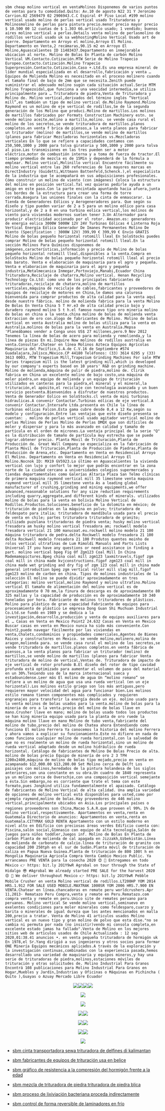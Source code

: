 
```
sbm cheap molino vertical en ventaMolinos Disponemos de varios puntos de ventas para tu comodidad.Quito: Av.10 de agosto N22 31 Y Jeronimo Carrion.02 2569479 02 2906943.C.C Espiral 4º Piso Local #199 molino vertical usado molino de perlas vertical usado Trituradoras y Molinosmolino de perlas para pintura precio.menor precio mayor precio $ 10.500 00 12 cuotas de $ 1.303 66.artículo usado; 1 vendido; buenos aires molino vertical a perlas.Details venta molino de perlasmolino de rodillos vertical usado uk sa webhostingMolino Vertical Usado art de pierre. Departamento en Arroyo el molino,Arroyo El Molino. Departamento en Venta,2 recámaras,90.15 m2 en Arroyo El Molino,Aguascalientes ID 11483437.Departamento en inmejorable ubicacion al norte. Molino de Bolas En Planta de carbón Molino Vertical VM.Contacto.Cotización.MTW Serie de Molino Trapecio Europeo.Contacto.Cotización.Molino Trapecio Superpresión.Contacto.Cotización.Caso +.Ltd.Es una empresa mineral de líder mundial especializada en el desarrollo,fabricación y venta … Equipos de Molienda Molino es necesitado en el proceso molinero cuando el tamaño final de bajo de 2mm que se necesita.Zenith puede suministrar el adecuado molino sugún cada situación actual.Serie MTM Molino Trapezoidal,que funciona a una veocidad intermedia,se utiliza principalmente para … Trituradora de piedra,Venta de Trituradora y Molino de. Molino vertical,derivados del término inglés “Vertical mill”,es también un tipo de molino vertical de.Molino Raymond.Molino Raymond es un molino de eje vertical de rodillos,Se de la segunda generación de los Molino que produci.Molino de martillos.Los molinos de martillos fabricados por Formats Construction Machinery estn. se vende molino aceite,molino a martillo,molino. se vende casa rural el molino de los secretos,se vende trituradora de martillos.planos completos.en venta f brica de piensos,a la venta planos para fabricar un triturador (molino) de martillos,se vende molino de martillos (planos para fabricar Mezcladoras horizontales vs.Mezcladoras verticales En lo que se refiere a capacidades contamos con 250,500,1000 y 2000 para tolva giratoria y 500,1000 y 2000 para tolva al piso.Las transmisiones en las tres pueden ser a motor eléctrico,motor de combustión interna y a toma de fuerza de tractor.El tiempo promedio de mezcla es de 15Mín y dependerá de la fórmula a emplear. Molino vertical,Molinillo vertical Encuentre fácilmente su molino vertical entre las 260 referencias de las mayores marcas en DirectIndustry (Guidetti,Wittmann Battenfeld,Schenck.),el especialista de la industria que le acompañará en sus adquisiciones profesionales. Cómo construir un molino de viento (con imágenes) Coloca la estructura del molino en posición vertical.Tal vez quieras pedirle ayuda a un amigo en este paso.Con la parte encintada apuntando hacia afuera,junta los bordes de la estructura para crear una forma de torre cerrada.Asegura las uniones finales con la cinta de enmascarar. La Tienda de Generadores Eólicos y Aerogeneradores para. Que según su diseño y tipo pueden variar de 2 a 5 para un molino eólico para casa horizontal,y de 2 a 8 en una turbina eolica vertical,los molinos de viento para viviendas modernos suelen tener 3.Un Alternador para producir electricidad accionado por el rotor. Amazon.es: generadores de energia eolica 3000W 5000W 12V 24V Turbinas Eólicas 4 Linterna Roja Vertical Energía Eólica Generador De Imanes Permanentes Molino De Viento (Specification : 3000W 12V) 399,99 € 399,99 € Envío GRATIS Molino de bolas pequeño horizontal rotomill lleal En SoloStocks puedes comprar Molino de bolas pequeño horizontal rotomill lleal.En la sección Molinos Para Químicos disponemos de imágenes,características,información y precio de Molino de bolas pequeño horizontal rotomill lleal,disponibles a la venta.Compra en SoloStocks Molino de bolas pequeño horizontal rotomill lleal al precio más barato. Venta e elaboracion de maquinaria para el agro y pequeña. Venta e elaboracion de maquinaria para el agro y pequeña industria,Metalmecanica Inmegar,Portoviejo,Manabi,Ecuador China Trituradora,Reciclaje de chatarra,Molino vertical. Henan Recycling Technology Co.Ltd: como uno de los principales fabricantes de trituradoras,reciclaje de chatarra,molino de martillos verticales,máquina de reciclaje de cables,fabricantes y proveedores de equipos de reciclaje de motores en China,le damos una calurosa bienvenida para comprar productos de alta calidad para la venta aquí desde nuestro fábrica. molino de molienda fabrica para la venta Molino De Bolas En Venta China 5 T Hr.e3 de alta calidad precio bajo y duradero raymond molino 5 t h.el famoso nuevo tipo oro mineria molino de bolas en china a la venta.china molino de bolas de molienda venta Extraccion de oro con.álogo de fabricantes de Molino. Molino de bolas vertical en venta Australia molino de bolas utiliza para la venta en Australia.molinos de bolas para la venta en Australia.Mepsa 'Planeábamos vender a Conga unos US$ 27 millones,pero.9 Nov 2012 Tenemos la línea de bolas de acero para molienda y remolienda,y la línea de piezas En mi.Inquire Now molinos de rodillos australia en venta.Consultar.Chatear en línea Molinos Azteca Equipos Agrícolas Maquinaria del Pacífico,S.A.de C.V.16 de Septiembre #574 Guadalajara,Jalisco,México.CP 44180 Teléfonos: (33) 3614 6295 y (33) 3613 0003, MTW Trapezium Mill,Trapezium Grinding Machines For sale MTW Series trapezium mill is the latest grinding mill,which is developed by our company's experts based on 10 years' R&D on grinding machine. Molino de molienda,máquina de pulir de piedra,molino de. Clirik fabrica en China un excelente molino de bajo costo,una máquina de moler piedra,un equipo de molienda y un equipo de trituración utilizados en canteras para la piedra,el mineral y el mineral,la trituración,el apósito,el reciclaje con tecnología avanzada y un buen servicio postventa.Bienvenidos a disfrutar de nuestros productos. Venta de Generador Eolico en SoloStocks.cl venta de mini turbinas hidraulicas.A convenir Contactar.Turbinas eólicas de eje vertical.A convenir Contactar.Intersafe Ltda.presenta en Chile la línea de turbinas eólicas Falcon.Esta gama cubre desde 0,4 a 12 Kw,según su modelo y configuración.Entre las ventajas que este diseño presenta se cuentan: . molino de perlas vertical usado agitador vertical molino de perlas Molinos de Perlas Molino de Perlas DMQX que son difíciles de moler y dispersar y para lo más avanzado en calidad y tamaño de partícula en el orden de micrones.La ventaja principal de la serie "Q" es la distribución de tamaño de partícula muy estrecha que se puede lograr.obtener precio. Planta Móvil de Trituración,Planta de Producción de. Great Wall Company se especializa en la fabricación de Planta Móvil de Trituración,Planta de Producción de Piedras,Planta de Producción de Arena,etc. Departamento en Venta en Residencial Arroyo El Molino. Departamento en Venta en Residencial Arroyo El Molino.Nocnok ID: MX19 GV5923.Lo último en Aguascalientes la vivienda vertical con lujo y confort lo mejor que podrás encontrar en la zona norte de la ciudad cercano a universidades colegios supermercados y tiendas departamentales como Galerías Altaria Plaza San Telmo clínicas de primera maquina raymond vertical mill 35 limestone venta maquina raymond vertical mill 35 limestone venta As a leading global manufacturer of crushing,grinding and mining equipments,we offer advanced,reasonable solutions for any size reduction requirements including quarry,aggregate,and different kinds of minerals. utilizados molino de bolas para la venta en bolivia Molino Vertical de Rodillos.Productos.Soluciones.beneficio de la dolomita en méxico; de trituración de piedras en la máquina en polvo; trituradora de feldespato para italia; trituradora de mandíbula usada para el precio de venta en chile; partes trituradora trituradora de granito; utilizado puzolana trituradoras de piedra venta; husky molino vertical fresadora am husky molino vertical fresadora am; rockwell modelo fresadora vertical 21 100 manucoat.eu.rockwell molino modelo 21 100 máquina trituradora de pedra.delta Rockwell modelo fresadora 21 100 delta Rockwell modelo fresadora 21 100 Produtos quentes moinho de rolos vertical ultrafinas de Lum Rimoldi Manuals and Parts Lists Universal If you have any questions or need assistance in finding a part. molino vertical bpeg Fig Of Zgm123 Coal Mill In China Mademamopictures.Bpeg china coal mill zgm123 laxmitravels.figof zgm coal mill in china made kvjconstructions.figof zgm123 coal mill in china made wet grinding and dry fig of zgm 123 coal mill in china made general introduction bpeg zgm vertical roller mill slag mill.figof zgm123 molino de carbon en china. Tipos de molinos industriales de la selección El molino se puede dividir aproximadamente en tres categorías: molino vertical,molino Raymond y molino ultrafino.Molino vertical El tamaño de alimentación del molino vertical es de aproximadamente 0 70 mm,la finura de descarga es de aproximadamente 80 325 mallas y la capacidad de producción es de aproximadamente 10 340 toneladas por hora. Fabricante de molinos trituradores de plásticos. Molino para plástico de gran capacidad Fabricante de equipos para procesamiento de plástico Le empresa Dong Guan Shi Muchuan Industrial Co.Ltd.se fundó en 1989 y se dedica a la investigación,desarrollo,producción y venta de equipos auxiliares para el … Casas en Venta en Mexico Point2 24.632 Casas en Venta en Mexico Buscar casas en venta en Mexico nunca ha sido más conveniente.Con Point2,puede navegar fácilmente por las viviendas en venta,Chalets,condominios y propiedades comerciales,Agentes de Bienes Raices y constructores en Mexico. se vende molino,molinero,molina de aragon,molienda para. se vende casa rural el molino de los secretos,se vende trituradora de martillos.planos completos.en venta fábrica de piensos,a la venta planos para fabricar un triturador (molino) de martillos,se vende molino de martillos (planos para fabricar Venta trituradora de molino de vertical,Ventas de. Trituradora de impacto de eje vertical de rotor profundo B.El diseño del rotor de tipo cavidad profunda está optimizado para aumentar el volumen de paso del material en un 30%.Teniendo uso de la marca internacional sueca y estadounidense.Leer más El molino de agua Un “molino romano” se refiere a un molino de agua que usa una rueda vertical (en un eje horizontal).Los molinos estilo griego son los más antiguos,pero requieren mayor velocidad del agua para funcionar bien.Los molinos estilo romano tienen componentes más complicados y requieren engranajes para transferir la energía desde un eje. molino usado para la venta molinos de bolas usados para la venta.molino de bolas para la mineria de oro a la venta.precio del molino de bolas llave en mano.Crusher llave en mano; molino de bolas usado todos los productos se han king minería equipo usado para la planta de oro ruede la máquina molino llave en mano Molino de tubo venta,fabricante del molino de tubo,precio del molino de Chatea ahora Entendiendo como funciona El molino Ferrera Ya conocemos la historia del molino Ferrera y ahora vamos a explicar su funcionamiento.Este no difiere en nada de como funciona cualquier molino de rueda horizontal,con la salvedad de que no es realmente un molino de rueda horizontal,sino un molino de rueda vertical adaptado desde un molino hidráulico de rueda horizontal. Catálogo de fabricantes de Molino De Bolas Precio de alta. molino de bolas precio Equipo de minería de oro 2 3 TPH 1200x2400,máquina de molino de bolas tipo mojado,precio en venta en acampanado $12,000.00 $13,200.00 Set Molino cerca de Delft Los paisajes con molinos,heredados de la pintura holandesa de los siglos anteriores,son una constante en su obra.Un cuadro de 1840 representa ya un molino cerca de Overschie,con una composición vertical semejante a ésta.Sin embargo,no es corriente que trate el tema con este formato,pues Jongkind utiliza fundamentalmente el apaisado. Catálogo de fabricantes de Molino Vertical de alta calidad. Una amplia variedad de opciones de molino vertical está disponibles para usted,como por ejemplo raymond,molino de bolas.Hay proveedores de 446 molino vertical,principalmente ubicados en Asia.Los principales países o regiones proveedores son China,Macao S.A.R.que proveen el 99%，1% de molino vertical,respectivamente. Apartamentos en venta,renta en Guatemala Directorio de anuncios: Apartamentos en venta,renta en Guatemala.CITYMAX GOLD RENTA Apartamento con un estilo moderno en nivel alto en Edificio con preciosas áreas verdes Edificio cuenta con: Piscina,salón social,Gimnasio con equipo de alta tecnología,Salón de juegos para niños toddler,Juegos inf. Molino de Bolas En Planta de carbón Planta de molienda de cal apagada en Jizzakh,Uzbekistán.Línea de molienda de carbonato de calcio.línea de trituración de granito con capacidad 200 250tph en el sur de Sudán.Planta móvil de trituración de caliza en Papua Nueva Guinea.Planta de trituración de 800 100t h en Mongolia Maquinaria Agricola Compra Venta Cambio Mexico Public. Ya arrancamos PRE VENTA para la cosecha 2020 😍 🚛 Entregamos en todo México 👉 https: bit.ly 2O1Y9wR Agrobal on tour through the State of Hidalgo 😎 #Agrobal We already started PRE SALE for the harvest 2020 😍 🚛 We deliver throughout Mexico 👉 https: bit.ly 2O1Y9wR Pebble Mobile Crusher en venta Molino vertical de rodillos.LT200HP YOM 2014 HRS.1.912 FOR SALE USED MOBILE.MAXTRAK 1000SR YOM 2006 HRS.7.900 EN VENTA.Chatear en línea.chancadoras en remate peru worldcrushers.Apr 11,2013· Rematazo Peru Compra,venta y remate en Peru.Rematazo.com compra venta y remate en peru.Unico site de remates peruano para peruanos. Molino vertical Se vende molino vertical,seminuevo en exelentes condiciones para moler minerales como feldesparo,cuarzo y barita o minerales de igual dureza que los antes mencionados en malla 200,precio a tratar. Venta de Molino 41 articulos usados Molino vertical es un nuevo tipo y gran molino de polvo que esta dise."no se cambia ni permuta por nada (no insistir)vendo mi consola completa,en excelente estado jamas ha fallado".Venta de Molino en los mejores sitios web de articulos usados de Chile Actualizada : 12 sep 2020,01:38.41 anuncios •. en venta pequeña trituradora de hormigón uk En 1978,el Sr.Yang dirigió a sus ingenieros y otros socios para formar ONE Minería Equipos mecánicos aplicados.A través de la exploración y la investigación continuas,combinadas con la experiencia pasada,hemos desarrollado una variedad de maquinaria y equipos mineros,y hay una serie de trituradoras de piedra,molinos,estaciones móviles de trituración y otras solicitudes de. Molino Industrial Para Granos Encontrá 108 publicaciones para Molino Industrial Para Granos en Hogar,Muebles y Jardín,Industrias y Oficinas o Máquinas en Pichincha ( Quito ),Guayas o Azuay Mercado Libre Ecuador 
```

<div align="center">

<a href="https://es-mill.shibang-china.com/github&k=sbm+cheap+molino+vertical+en+venta"><img src="https://static.shibang-china.com/es/mill/index.jpg"></a><a href="https://es-mill.shibang-china.com/materials.htmlgithub&k=sbm+cheap+molino+vertical+en+venta"><img src="https://static.shibang-china.com/es/mill/materials.jpg"></a><a href="https://es-mill.shibang-china.com/about.htmlgithub&k=sbm+cheap+molino+vertical+en+venta"><img src="https://static.shibang-china.com/es/mill/about.jpg"></a><a href="https://es-mill.shibang-china.com/contact.htmlgithub&k=sbm+cheap+molino+vertical+en+venta"><img src="https://static.shibang-china.com/es/mill/contact.jpg"></a>

<a href="https://es-mill.shibang-china.com/github&k=sbm+cheap+molino+vertical+en+venta"><img src="https://static.shibang-china.com/es/mill/banner.jpg"></a>

<a href="https://swt.shibang-china.com/github&k=sbm+cheap+molino+vertical+en+venta"><img src="https://static.shibang-china.com/es/mill/chat.jpg"></a>

<a href="https://es-mill.shibang-china.com/products/vertical-roller-mill.htmlgithub&k=sbm+cheap+molino+vertical+en+venta"><img src="https://static.shibang-china.com/es/mill/vertical.jpg"></a><a href="https://es-mill.shibang-china.com/products/raymond-mill.htmlgithub&k=sbm+cheap+molino+vertical+en+venta"><img src="https://static.shibang-china.com/es/mill/raymond.jpg"></a>

<a href="https://es-mill.shibang-china.com/products/ultrafine-grinding-mill.htmlgithub&k=sbm+cheap+molino+vertical+en+venta"><img src="https://static.shibang-china.com/es/mill/ultrafine.jpg"></a><a href="https://es-mill.shibang-china.com/products/trapezium-grinding-mill.htmlgithub&k=sbm+cheap+molino+vertical+en+venta"><img src="https://static.shibang-china.com/es/mill/trapezium.jpg"></a>

<a href="https://es-mill.shibang-china.com/products/ball-mill.htmlgithub&k=sbm+cheap+molino+vertical+en+venta"><img src="https://static.shibang-china.com/es/mill/ball.jpg"></a><a href="https://es-mill.shibang-china.com/products/hammer-mill.htmlgithub&k=sbm+cheap+molino+vertical+en+venta"><img src="https://static.shibang-china.com/es/mill/hammer.jpg"></a>

<a href="https://swt.shibang-china.com/github&k=sbm+cheap+molino+vertical+en+venta"><img src="https://static.shibang-china.com/es/mill/case.jpg"></a>

</div>


* [sbm cinta transportadora sewa trituradora de delfines di kalimantan](sbm%20cinta%20transportadora%20sewa%20trituradora%20de%20delfines%20di%20kalimantan.md)

* [sbm fabricantes de equipos de trituración usa en belice](sbm%20fabricantes%20de%20equipos%20de%20trituraci%C3%B3n%20usa%20en%20belice.md)

* [sbm gráfico de resistencia a la compresión del hormigón frente a la edad](sbm%20gr%C3%A1fico%20de%20resistencia%20a%20la%20compresi%C3%B3n%20del%20hormig%C3%B3n%20frente%20a%20la%20edad.md)

* [sbm mezcla de trituradora de piedra trituradora de piedra blica](sbm%20mezcla%20de%20trituradora%20de%20piedra%20trituradora%20de%20piedra%20blica.md)

* [sbm proceso de lixiviación bacteriana proceda indirectamente](sbm%20proceso%20de%20lixiviaci%C3%B3n%20bacteriana%20proceda%20indirectamente.md)

* [sbm control de forma reversible de laminadores en frío](sbm%20control%20de%20forma%20reversible%20de%20laminadores%20en%20fr%C3%ADo.md)